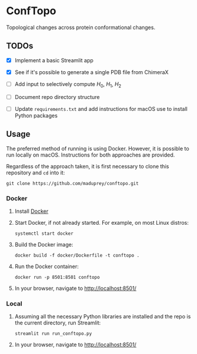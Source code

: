 # ConfTopo
 Topological changes across protein conformational changes.

## TODOs
- [x] Implement a basic Streamlit app
- [x] See if it's possible to generate a single PDB file from ChimeraX
- [ ] Add input to selectively compute $H_0$, $H_1$, $H_2$
- [ ] Document repo directory structure
- [ ] Update `requirements.txt` and add instructions for macOS use to install Python packages 


## Usage
The preferred method of running is using Docker. However, it is possible to run locally on macOS. Instructions for both approaches are provided.

Regardless of the approach taken, it is first necessary to clone this repository and `cd` into it:

```
git clone https://github.com/maduprey/conftopo.git
```

### Docker
1. Install [Docker](https://www.docker.com/)

1. Start Docker, if not already started. For example, on most Linux distros:

	```
	systemctl start docker
	```
1. Build the Docker image: 

	```
	docker build -f docker/Dockerfile -t conftopo .
	```
1. Run the Docker container:

	```
	docker run -p 8501:8501 conftopo
	```
1. In your browser, navigate to [http://localhost:8501/](http://localhost:8501/)


### Local

1. Assuming all the necessary Python libraries are installed and the repo is the current directory, run Streamlit:

	```
	streamlit run run_conftopo.py
	```
1. In your browser, navigate to [http://localhost:8501/](http://localhost:8501/)